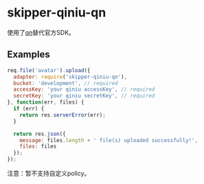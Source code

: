 # skipper-qiniu-qn
使用了[qn](https://github.com/node-modules/qn)替代官方SDK。

## Examples

```Javascript
req.file('avatar').upload({
  adapter: require('skipper-qiniu-qn'),
  bucket: 'development', // required
  accessKey: 'your qiniu accessKey', // required
  secretKey: 'your qiniu secretKey', // required
}, function(err, files) {
  if (err) {
    return res.serverError(err);
  }

  return res.json({
    message: files.length + ' file(s) uploaded successfully!',
    files: files
  });
});
```

注意：暂不支持自定义policy。